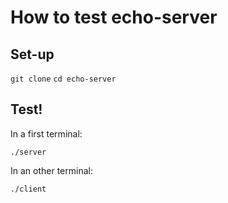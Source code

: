 # How to test echo-server

## Set-up

``` git clone ```
``` cd echo-server ```

## Test!

In a first terminal:

``` ./server ```

In an other terminal:

``` ./client ```
